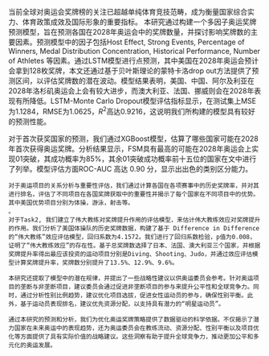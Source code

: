 当前全球对奥运会奖牌榜的关注已超越单纯体育竞技范畴，成为衡量国家综合实力、体育政策成效及国际形象的重要指标。
本研究通过构建一个多因子奥运奖牌预测模型，旨在预测各国在2028年奥运会中的奖牌数量，并探讨影响奖牌数的主要因素。预测模型中的因子包括Host Effect, Strong Events, Percentage of Winners, Medal Distribution Concentration, Historical Performance, Number of Athletes 等因素。通过LSTM模型进行点预测，其中美国在2028年奥运会预计会拿到128枚奖牌，本文还通过基于贝叶斯理论的蒙特卡洛drop out方法提供了预测区间，以评估奖牌数的潜在波动。模型结果表明，美国、中国、阿尔及利亚在2028年洛杉矶奥运会上会有较大进步，而澳大利亚、法国、挪威则会在2028年表现有所降低。LSTM-Monte Carlo Dropout模型评估指标显示，在测试集上MSE为1.1284，RMSE为1.0625，$R^2$高达0.9216，这说明我们所构建的模型具有较好的预测性能。
    
  对于首次获奖国家的预测，我们通过XGBoost模型，估算了哪些国家可能在2028年首次获得奥运奖牌。分析结果显示，FSM具有最高的可能在2028年奥运会上实现01突破，其成功概率为85\%，其余01突破成功概率前十五位的国家在文中进行了列举。模型评估方面ROC-AUC 高达 0.90 分，显示出出色的类别区分能力。
    
    对于奥运项目的关系分析与重要性评估，我们通过计算各国在各项赛事中的历史奖牌率，并对其进行排名，评估了不同项目在各国奖牌获取中的重要性并揭示了每个国家在不同项目中的优势。其中美国优势项目分别为体操，游泳，射击等。
    。
    对于Task2, 我们建立了伟大教练对奖牌提升作用的评估模型，来估计伟大教练效应对奖牌提升的作用。我们分析了美国体操队的历史奖牌数据，构建了基于 Difference in Difference 的“伟大教练”效应评估模型，回归系数为4.1572。我们进行了回归系数检验，p值为0.008，证明了“伟大教练效应”的存在性。基于总奖牌数选择了日本、法国、澳大利亚三个国家，并根据奖牌提升率得出最应该投资的运动项目分别是Diving、Shooting、Judo，并通过效应评估模型计算奖牌提升率，奖牌数分别提升了13.5%、12.9%、9.6%。
    
    本研究还提取了模型中的潜在规律，并提出了一些战略性建议以供奥运委员会参考。针对奥运项目的垄断与非垄断项目，建议委员会通过促进非垄断项目的参与来提升公平性和全球竞争力。同时，通过分析性别比例趋势，建议优化项目选拔，促进女性运动员的参与，确保性别平衡。此外，基于运动员表现排名，建议优先资源分配，以支持具有潜力的“明星运动员”。
    
    通过本研究的预测和分析，我们为优化奥运奖牌策略提供了数据驱动的科学依据。不仅揭示了潜力国家在未来奥运中的表现趋势，还为奥运委员会在教练流动、资源分配、性别平衡以及项目优化等方面提供了具有实际价值的战略建议。这些洞察有助于提升全球竞争力，推动更加公平和多元化的奥运发展。
